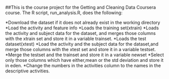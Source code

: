 ##This is the course project for the Getting and Cleaning Data Coursera course. The R script, run_analysis.R, does the following:

*Download the dataset if it does not already exist in the working directory
*Load the activity and feature info
*Loads the training set(xtrain)
*Loads the activity and subject data for the dataset, and merges those columns with the xtrain set and store it in a variable trainset.
*Loads the test dataset(xtest)
*Load the activity and the subject data for the dataset,and merge those columns with the xtest set and store it in a variable testset. 
*Merge the testset and the trainset and store it in a variable newset
*Select only those columns which have either,mean or the std deviation and store it in eden.
*Change the numbers in the activities column to the names in the descriptive activities.

